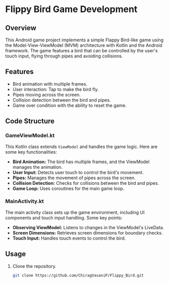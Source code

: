 # Flippy Bird Game Development

## Overview

This Android game project implements a simple Flappy Bird-like game using the Model-View-ViewModel (MVM) architecture with Kotlin and the Android framework. The game features a bird that can be controlled by the user's touch input, flying through pipes and avoiding collisions.

## Features

- Bird animation with multiple frames.
- User interaction: Tap to make the bird fly.
- Pipes moving across the screen.
- Collision detection between the bird and pipes.
- Game over condition with the ability to reset the game.

## Code Structure

### GameViewModel.kt

This Kotlin class extends `ViewModel` and handles the game logic. Here are some key functionalities:

- **Bird Animation:** The bird has multiple frames, and the ViewModel manages the animation.
- **User Input:** Detects user touch to control the bird's movement.
- **Pipes:** Manages the movement of pipes across the screen.
- **Collision Detection:** Checks for collisions between the bird and pipes.
- **Game Loop:** Uses coroutines for the main game loop.

### MainActivity.kt

The main activity class sets up the game environment, including UI components and touch input handling. Some key points:

- **Observing ViewModel:** Listens to changes in the ViewModel's LiveData.
- **Screen Dimensions:** Retrieves screen dimensions for boundary checks.
- **Touch Input:** Handles touch events to control the bird.

## Usage

1. Clone the repository.

   ```bash
   git clone https://github.com/ChiragVasaniP/Flippy_Bird.git
